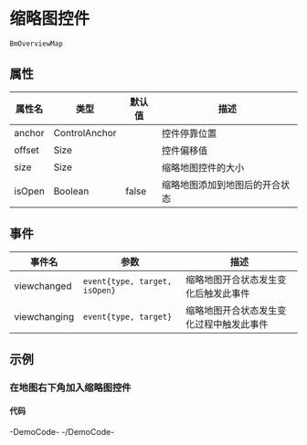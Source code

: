 # 缩略图控件

`BmOverviewMap`

## 属性

|属性名|类型|默认值|描述|
|------|-----|-----|----|
|anchor|ControlAnchor||控件停靠位置|
|offset|Size||控件偏移值|
|size|Size||缩略地图控件的大小|
|isOpen|Boolean|false|缩略地图添加到地图后的开合状态|

## 事件
|事件名|参数|描述|
|------|-----|----|
|viewchanged|`event{type, target, isOpen}`|缩略地图开合状态发生变化后触发此事件|
|viewchanging|`event{type, target}`|缩略地图开合状态发生变化过程中触发此事件|

## 示例

### 在地图右下角加入缩略图控件

#### 代码

-DemoCode-
<template>
  <div>
    <baidu-map class="map" center="北京">
      <bm-overview-map anchor="BMAP_ANCHOR_BOTTOM_RIGHT" :isOpen="true"></bm-overview-map>
    </baidu-map>
  </div>
</template>
-/DemoCode-